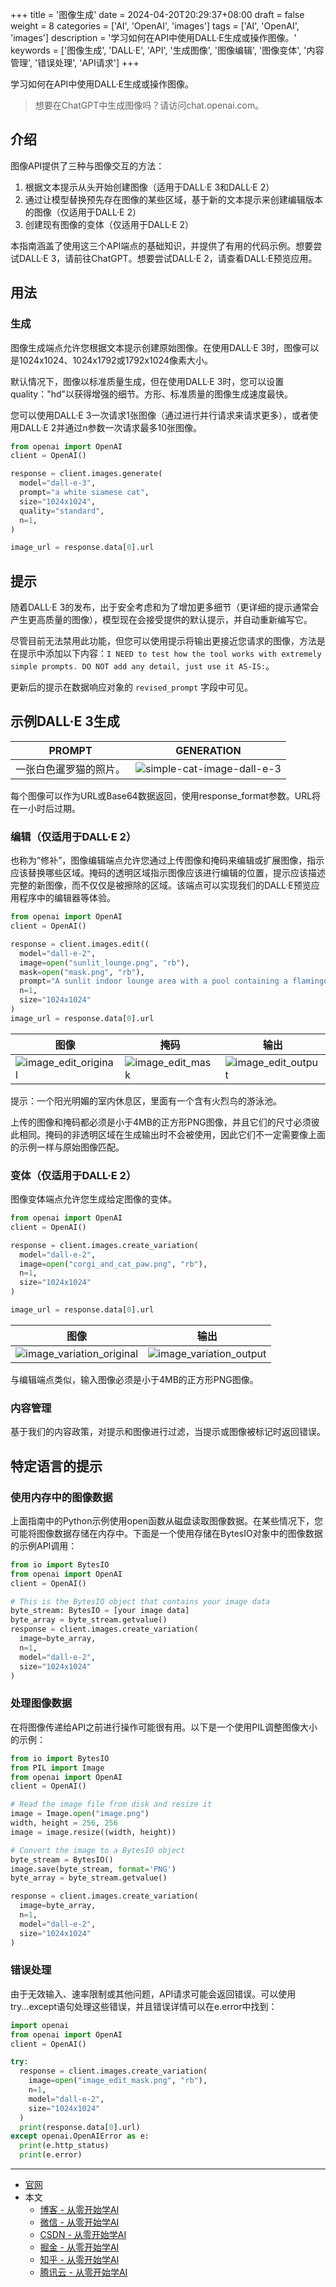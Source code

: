 +++
title = '图像生成'
date = 2024-04-20T20:29:37+08:00
draft = false
weight = 8
categories = ['AI', 'OpenAI', 'images']
tags = ['AI', 'OpenAI', 'images']
description = '学习如何在API中使用DALL·E生成或操作图像。'
keywords = ['图像生成', 'DALL·E', 'API', '生成图像', '图像编辑', '图像变体', '内容管理', '错误处理', 'API请求']
+++

学习如何在API中使用DALL·E生成或操作图像。

> 想要在ChatGPT中生成图像吗？请访问chat.openai.com。

## 介绍
图像API提供了三种与图像交互的方法：

1. 根据文本提示从头开始创建图像（适用于DALL·E 3和DALL·E 2）
2. 通过让模型替换预先存在图像的某些区域，基于新的文本提示来创建编辑版本的图像（仅适用于DALL·E 2）
3. 创建现有图像的变体（仅适用于DALL·E 2）

本指南涵盖了使用这三个API端点的基础知识，并提供了有用的代码示例。想要尝试DALL·E 3，请前往ChatGPT。想要尝试DALL·E 2，请查看DALL·E预览应用。

## 用法
### 生成
图像生成端点允许您根据文本提示创建原始图像。在使用DALL·E 3时，图像可以是1024x1024、1024x1792或1792x1024像素大小。

默认情况下，图像以标准质量生成，但在使用DALL·E 3时，您可以设置quality："hd"以获得增强的细节。方形、标准质量的图像生成速度最快。

您可以使用DALL·E 3一次请求1张图像（通过进行并行请求来请求更多），或者使用DALL·E 2并通过n参数一次请求最多10张图像。

```python
from openai import OpenAI
client = OpenAI()

response = client.images.generate(
  model="dall-e-3",
  prompt="a white siamese cat",
  size="1024x1024",
  quality="standard",
  n=1,
)

image_url = response.data[0].url
```

## 提示
随着DALL·E 3的发布，出于安全考虑和为了增加更多细节（更详细的提示通常会产生更高质量的图像），模型现在会接受提供的默认提示，并自动重新编写它。

尽管目前无法禁用此功能，但您可以使用提示将输出更接近您请求的图像，方法是在提示中添加以下内容：`I NEED to test how the tool works with extremely simple prompts. DO NOT add any detail, just use it AS-IS:`。

更新后的提示在数据响应对象的 `revised_prompt` 字段中可见。

## 示例DALL·E 3生成
| PROMPT                                 | GENERATION                                    |
|----------------------------------------|--------------------------------------------|
| 一张白色暹罗猫的照片。               | ![simple-cat-image-dall-e-3](https://cdn.openai.com/API/images/guides/simple-cat-image-dall-e-3.webp)                         |

每个图像可以作为URL或Base64数据返回，使用response_format参数。URL将在一小时后过期。

### 编辑（仅适用于DALL·E 2）
也称为“修补”，图像编辑端点允许您通过上传图像和掩码来编辑或扩展图像，指示应该替换哪些区域。掩码的透明区域指示图像应该进行编辑的位置，提示应该描述完整的新图像，而不仅仅是被擦除的区域。该端点可以实现我们的DALL·E预览应用程序中的编辑器等体验。

```python
from openai import OpenAI
client = OpenAI()

response = client.images.edit((
  model="dall-e-2",
  image=open("sunlit_lounge.png", "rb"),
  mask=open("mask.png", "rb"),
  prompt="A sunlit indoor lounge area with a pool containing a flamingo",
  n=1,
  size="1024x1024"
)
image_url = response.data[0].url
```

| 图像 | 掩码 | 输出 |
|------|------|------|
| ![image_edit_original](https://cdn.openai.com/API/images/guides/image_edit_original.webp) | ![image_edit_mask](https://cdn.openai.com/API/images/guides/image_edit_mask.webp) | ![image_edit_output](https://cdn.openai.com/API/images/guides/image_edit_output.webp) |

提示：一个阳光明媚的室内休息区，里面有一个含有火烈鸟的游泳池。

上传的图像和掩码都必须是小于4MB的正方形PNG图像，并且它们的尺寸必须彼此相同。掩码的非透明区域在生成输出时不会被使用，因此它们不一定需要像上面的示例一样与原始图像匹配。

### 变体（仅适用于DALL·E 2）
图像变体端点允许您生成给定图像的变体。

```python
from openai import OpenAI
client = OpenAI()

response = client.images.create_variation(
  model="dall-e-2",
  image=open("corgi_and_cat_paw.png", "rb"),
  n=1,
  size="1024x1024"
)

image_url = response.data[0].url
```

| 图像 | 输出 |
|------|------|
| ![image_variation_original](https://cdn.openai.com/API/images/guides/image_variation_original.webp) | ![image_variation_output](https://cdn.openai.com/API/images/guides/image_variation_output.webp) |

与编辑端点类似，输入图像必须是小于4MB的正方形PNG图像。

### 内容管理
基于我们的内容政策，对提示和图像进行过滤，当提示或图像被标记时返回错误。

## 特定语言的提示
### 使用内存中的图像数据
上面指南中的Python示例使用open函数从磁盘读取图像数据。在某些情况下，您可能将图像数据存储在内存中。下面是一个使用存储在BytesIO对象中的图像数据的示例API调用：

```python
from io import BytesIO
from openai import OpenAI
client = OpenAI()

# This is the BytesIO object that contains your image data
byte_stream: BytesIO = [your image data]
byte_array = byte_stream.getvalue()
response = client.images.create_variation(
  image=byte_array,
  n=1,
  model="dall-e-2",
  size="1024x1024"
)
```

### 处理图像数据
在将图像传递给API之前进行操作可能很有用。以下是一个使用PIL调整图像大小的示例：

```python
from io import BytesIO
from PIL import Image
from openai import OpenAI
client = OpenAI()

# Read the image file from disk and resize it
image = Image.open("image.png")
width, height = 256, 256
image = image.resize((width, height))

# Convert the image to a BytesIO object
byte_stream = BytesIO()
image.save(byte_stream, format='PNG')
byte_array = byte_stream.getvalue()

response = client.images.create_variation(
  image=byte_array,
  n=1,
  model="dall-e-2",
  size="1024x1024"
)
```

### 错误处理
由于无效输入、速率限制或其他问题，API请求可能会返回错误。可以使用try...except语句处理这些错误，并且错误详情可以在e.error中找到：

```python
import openai
from openai import OpenAI
client = OpenAI()

try:
  response = client.images.create_variation(
    image=open("image_edit_mask.png", "rb"),
    n=1,
    model="dall-e-2",
    size="1024x1024"
  )
  print(response.data[0].url)
except openai.OpenAIError as e:
  print(e.http_status)
  print(e.error)
```

---

- [官网](https://platform.openai.com/docs/guides/images/)
- 本文
    - [博客 - 从零开始学AI](https://openai-doc.aihub2022.top/docs/guides/images/)
    - [微信 - 从零开始学AI](https://mp.weixin.qq.com/s?__biz=MzA3MDIyNTgzNA==&mid=2649976877&idx=1&sn=6060488c66cffd3484e26d7c99cd3705&chksm=86c7cae8b1b043fe3d21950723d0fb67a659c713b59ddf3704c988ea688335f8556e4a84b72e#rd)
    - [CSDN - 从零开始学AI](https://blog.csdn.net/mahone3297/article/details/138030067)
    - [掘金 - 从零开始学AI](https://juejin.cn/post/7359877430339747903)
    - [知乎 - 从零开始学AI](https://zhuanlan.zhihu.com/p/693687942)
    <!-- - [译][阿里云 - 从零开始学AI](...) -->
    - [腾讯云 - 从零开始学AI](https://cloud.tencent.com/developer/article/2411031)
